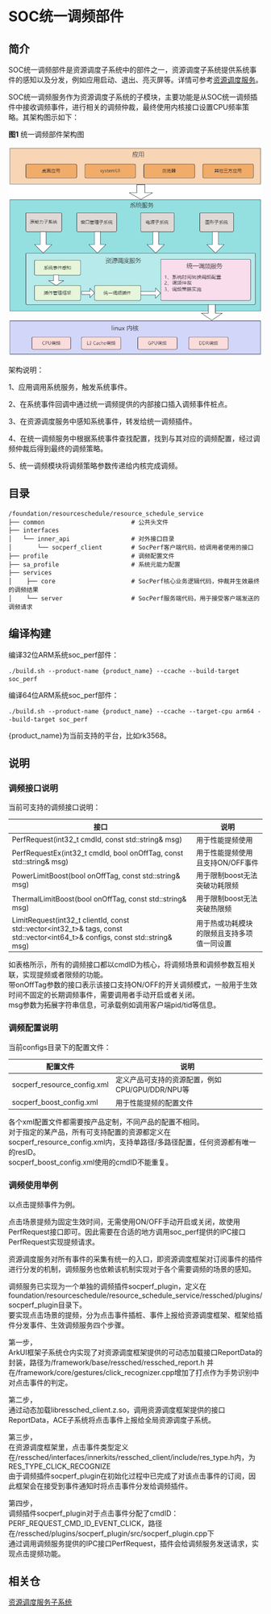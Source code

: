 # SOC统一调频部件

## 简介
SOC统一调频部件是资源调度子系统中的部件之一，资源调度子系统提供系统事件的感知以及分发，例如应用启动、退出、亮灭屏等。详情可参考[资源调度服务](https://gitee.com/openharmony/resourceschedule_resource_schedule_service/README_ZH.md)。

SOC统一调频服务作为资源调度子系统的子模块，主要功能是从SOC统一调频插件中接收调频事件，进行相关的调频仲裁，最终使用内核接口设置CPU频率策略。其架构图示如下：

**图1** 统一调频部件架构图

 ![架构图](figures/resource_schedule_socperf_architecture_ZH_1.png)
 

 架构说明：

 1、应用调用系统服务，触发系统事件。

 2、在系统事件回调中通过统一调频提供的内部接口插入调频事件桩点。

 3、在资源调度服务中感知系统事件，转发给统一调频插件。

 4、在统一调频服务中根据系统事件查找配置，找到与其对应的调频配置，经过调频仲裁后得到最终的调频策略。

 5、统一调频模块将调频策略参数传递给内核完成调频。

## 目录
```
/foundation/resourceschedule/resource_schedule_service
├── common                        # 公共头文件
├── interfaces
│   └── inner_api                 # 对外接口目录
│       └── socperf_client        # SocPerf客户端代码，给调用者使用的接口
├── profile                       # 调频配置文件
├── sa_profile                    # 系统元能力配置
├── services
│    ├── core                     # SocPerf核心业务逻辑代码，仲裁并生效最终的调频结果
│    └── server                   # SocPerf服务端代码，用于接受客户端发送的调频请求
```
## 编译构建
编译32位ARM系统soc_perf部件：
```
./build.sh --product-name {product_name} --ccache --build-target soc_perf
```
编译64位ARM系统soc_perf部件：
```
./build.sh --product-name {product_name} --ccache --target-cpu arm64 --build-target soc_perf
```
{product_name}为当前支持的平台，比如rk3568。
## 说明
### 调频接口说明

当前可支持的调频接口说明：

| 接口  | 说明  |
|----------|-------|
| PerfRequest(int32_t cmdId, const std::string& msg) | 用于性能提频使用 |
| PerfRequestEx(int32_t cmdId, bool onOffTag, const std::string& msg) | 用于性能提频使用且支持ON/OFF事件 |
| PowerLimitBoost(bool onOffTag, const std::string& msg) | 用于限制boost无法突破功耗限频 |
| ThermalLimitBoost(bool onOffTag, const std::string& msg) | 用于限制boost无法突破热限频 |
| LimitRequest(int32_t clientId, const std::vector<int32_t>& tags, const std::vector<int64_t>& configs, const std::string& msg) | 用于热或功耗模块的限频且支持多项值一同设置 |

如表格所示，所有的调频接口都以cmdID为核心，将调频场景和调频参数互相关联，实现提频或者限频的功能。  
带onOffTag参数的接口表示该接口支持ON/OFF的开关调频模式，一般用于生效时间不固定的长期调频事件，需要调用者手动开启或者关闭。  
msg参数为拓展字符串信息，可承载例如调用客户端pid/tid等信息。  

### 调频配置说明

当前configs目录下的配置文件：

| 配置文件  | 说明  |
|----------|-------|
| socperf_resource_config.xml | 定义产品可支持的资源配置，例如CPU/GPU/DDR/NPU等 |
| socperf_boost_config.xml | 用于性能提频的配置文件 |

各个xml配置文件都需要按产品定制，不同产品的配置不相同。  
对于指定的某产品，所有可支持配置的资源都定义在socperf_resource_config.xml内，支持单路径/多路径配置，任何资源都有唯一的resID。  
socperf_boost_config.xml使用的cmdID不能重复。  

### 调频使用举例

以点击提频事件为例。  

点击场景提频为固定生效时间，无需使用ON/OFF手动开启或关闭，故使用PerfRequest接口即可。因此需要在合适的地方调用soc_perf提供的IPC接口PerfRequest实现提频请求。  

资源调度服务对所有事件的采集有统一的入口，即资源调度框架对订阅事件的插件进行分发的机制，调频服务也依赖该机制实现对于各个需要调频的场景的感知。  

调频服务已实现为一个单独的调频插件socperf_plugin，定义在foundation/resourceschedule/resource_schedule_service/ressched/plugins/socperf_plugin目录下。  
要实现点击场景的提频，分为点击事件插桩、事件上报给资源调度框架、框架给插件分发事件、生效调频服务四个步骤。  

第一步，  
ArkUI框架子系统仓内实现了对资源调度框架提供的可动态加载接口ReportData的封装，路径为/framework/base/ressched/ressched_report.h
并在/framework/core/gestures/click_recognizer.cpp增加了打点作为手势识别中对点击事件的判定。

第二步，  
通过动态加载libressched_client.z.so，调用资源调度框架提供的接口ReportData，ACE子系统将点击事件上报给全局资源调度子系统。  

第三步，  
在资源调度框架里，点击事件类型定义在/ressched/interfaces/innerkits/ressched_client/include/res_type.h内，为RES_TYPE_CLICK_RECOGNIZE  
由于调频插件socperf_plugin在初始化过程中已完成了对该点击事件的订阅，因此框架会在接受到事件通知时将点击事件分发给调频插件。  

第四步，  
调频插件socperf_plugin对于点击事件分配了cmdID：PERF_REQUEST_CMD_ID_EVENT_CLICK，路径在/ressched/plugins/socperf_plugin/src/socperf_plugin.cpp下  
通过调用调频服务提供的IPC接口PerfRequest，插件会给调频服务发送请求，实现点击提频功能。


## 相关仓

[资源调度服务子系统](https://gitee.com/cuijiawei2022/resourceschedule_resource_schedule_service/README_ZH.md)